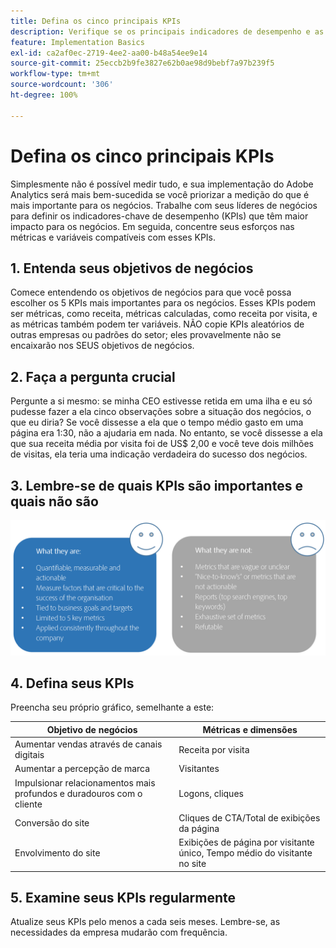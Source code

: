 ```yaml
---
title: Defina os cinco principais KPIs
description: Verifique se os principais indicadores de desempenho e as métricas e dimensões associadas estão alinhados às suas necessidades comerciais.
feature: Implementation Basics
exl-id: ca2af0ec-2719-4ee2-aa00-b48a54ee9e14
source-git-commit: 25eccb2b9fe3827e62b0ae98d9bebf7a97b239f5
workflow-type: tm+mt
source-wordcount: '306'
ht-degree: 100%

---
```


# Defina os cinco principais KPIs

Simplesmente não é possível medir tudo, e sua implementação do Adobe Analytics será mais bem-sucedida se você priorizar a medição do que é mais importante para os negócios. Trabalhe com seus líderes de negócios para definir os indicadores-chave de desempenho (KPIs) que têm maior impacto para os negócios. Em seguida, concentre seus esforços nas métricas e variáveis compatíveis com esses KPIs.

## 1. Entenda seus objetivos de negócios

Comece entendendo os objetivos de negócios para que você possa escolher os 5 KPIs mais importantes para os negócios. Esses KPIs podem ser métricas, como receita, métricas calculadas, como receita por visita, e as métricas também podem ter variáveis. NÃO copie KPIs aleatórios de outras empresas ou padrões do setor; eles provavelmente não se encaixarão nos SEUS objetivos de negócios.

## 2. Faça a pergunta crucial

Pergunte a si mesmo: se minha CEO estivesse retida em uma ilha e eu só pudesse fazer a ela cinco observações sobre a situação dos negócios, o que eu diria? Se você dissesse a ela que o tempo médio gasto em uma página era 1:30, não a ajudaria em nada. No entanto, se você dissesse a ela que sua receita média por visita foi de US$ 2,00 e você teve dois milhões de visitas, ela teria uma indicação verdadeira do sucesso dos negócios.

## 3. Lembre-se de quais KPIs são importantes e quais não são

![](assets/kpis.png)

## 4. Defina seus KPIs

Preencha seu próprio gráfico, semelhante a este:

| Objetivo de negócios | Métricas e dimensões |
| --- | --- |
| Aumentar vendas através de canais digitais | Receita por visita |
| Aumentar a percepção de marca | Visitantes |
| Impulsionar relacionamentos mais profundos e duradouros com o cliente | Logons, cliques |
| Conversão do site | Cliques de CTA/Total de exibições da página |
| Envolvimento do site | Exibições de página por visitante único, Tempo médio do visitante no site |

## 5. Examine seus KPIs regularmente

Atualize seus KPIs pelo menos a cada seis meses. Lembre-se, as necessidades da empresa mudarão com frequência.
